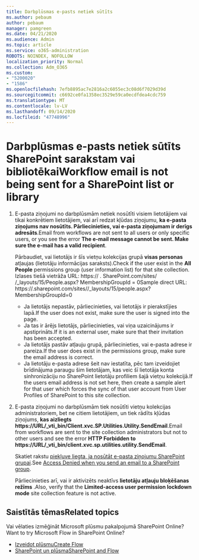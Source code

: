 ```yaml
---
title: Darbplūsmas e-pasts netiek sūtīts
ms.author: pebaum
author: pebaum
manager: pamgreen
ms.date: 04/21/2020
ms.audience: Admin
ms.topic: article
ms.service: o365-administration
ROBOTS: NOINDEX, NOFOLLOW
localization_priority: Normal
ms.collection: Adm_O365
ms.custom:
- "5200020"
- "1586"
ms.openlocfilehash: 7efb8895ac7e2816a2c6055ec3c08d6f7029d39d
ms.sourcegitcommit: c6692ce0fa1358ec3529e59ca0ecdfdea4cdc759
ms.translationtype: MT
ms.contentlocale: lv-LV
ms.lasthandoff: 09/14/2020
ms.locfileid: "47748996"
---
```

# <a name="workflow-email-is-not-being-sent-for-a-sharepoint-list-or-library"></a><span data-ttu-id="c6479-102">Darbplūsmas e-pasts netiek sūtīts SharePoint sarakstam vai bibliotēkai</span><span class="sxs-lookup"><span data-stu-id="c6479-102">Workflow email is not being sent for a SharePoint list or library</span></span>

1. <span data-ttu-id="c6479-103">E-pasta ziņojumi no darbplūsmām netiek nosūtīti visiem lietotājiem vai tikai konkrētiem lietotājiem, vai arī redzat kļūdas ziņojumu, **ka e-pasta ziņojums nav nosūtīts. Pārliecinieties, vai e-pasta ziņojumam ir derīgs adresāts**.</span><span class="sxs-lookup"><span data-stu-id="c6479-103">Email from workflows are not sent to all users or only specific users, or you see the error **The e-mail message cannot be sent. Make sure the e-mail has a valid recipient**.</span></span>

    <span data-ttu-id="c6479-104">Pārbaudiet, vai lietotājs ir šīs vietņu kolekcijas grupā **visas personas** atļaujas (lietotāju informācijas saraksts).</span><span class="sxs-lookup"><span data-stu-id="c6479-104">Check if the user exist in the **All People** permissions group (user information list) for that site collection.</span></span>  <span data-ttu-id="c6479-105">Izlases tiešā vietrāža URL: https:// <tenant> . SharePoint.com/sites/ <sitename> /_layouts/15/People.aspx? MembershipGroupId = 0</span><span class="sxs-lookup"><span data-stu-id="c6479-105">Sample direct URL: https://<tenant>.sharepoint.com/sites/<sitename>/_layouts/15/people.aspx?MembershipGroupId=0</span></span>

    - <span data-ttu-id="c6479-106">Ja lietotājs nepastāv, pārliecinieties, vai lietotājs ir pierakstījies lapā.</span><span class="sxs-lookup"><span data-stu-id="c6479-106">If the user does not exist, make sure the user is signed into the page.</span></span> 
    - <span data-ttu-id="c6479-107">Ja tas ir ārējs lietotājs, pārliecinieties, vai viņa uzaicinājums ir apstiprināts.</span><span class="sxs-lookup"><span data-stu-id="c6479-107">If it is an external user, make sure that their invitation has been accepted.</span></span>
    - <span data-ttu-id="c6479-108">Ja lietotājs pastāv atļauju grupā, pārliecinieties, vai e-pasta adrese ir pareiza.</span><span class="sxs-lookup"><span data-stu-id="c6479-108">If the user does exist in the permissions group, make sure the email address is correct.</span></span>
    - <span data-ttu-id="c6479-109">Ja lietotāju e-pasta adrese šeit nav iestatīta, pēc tam izveidojiet brīdinājuma paraugu šim lietotājam, kas veic šī lietotāja konta sinhronizāciju no SharePoint lietotāju profiliem šajā vietņu kolekcijā.</span><span class="sxs-lookup"><span data-stu-id="c6479-109">If the users email address is not set here, then create a sample alert for that user which forces the sync of that user account from User Profiles of SharePoint to this site collection.</span></span>
 
2. <span data-ttu-id="c6479-110">E-pasta ziņojumi no darbplūsmām tiek nosūtīti vietņu kolekcijas administratoriem, bet ne citiem lietotājiem, un tiek rādīts kļūdas ziņojums, **kas aizliegts <span>https:</span>//URL/_vti_bin/Client.xvc.SP.Utilities.Utility.SendEmail**.</span><span class="sxs-lookup"><span data-stu-id="c6479-110">Email from workflows are sent to the site collection administrators but not to other users and see the error **HTTP Forbidden to <span>https:</span>//URL/_vti_bin/client.xvc.sp.utilities.utility.SendEmail**.</span></span>
 

    <span data-ttu-id="c6479-111">Skatiet rakstu [piekļuve liegta, ja nosūtāt e-pasta ziņojumu SharePoint grupai](https://docs.microsoft.com/sharepoint/support/sharing-and-permissions/access-denied-when-send-an-email-to-groups).</span><span class="sxs-lookup"><span data-stu-id="c6479-111">See [Access Denied when you send an email to a SharePoint group](https://docs.microsoft.com/sharepoint/support/sharing-and-permissions/access-denied-when-send-an-email-to-groups).</span></span>

    <span data-ttu-id="c6479-112">Pārliecinieties arī, vai ir aktivizēts neaktīvs **lietotāju atļauju bloķēšanas režīms** .</span><span class="sxs-lookup"><span data-stu-id="c6479-112">Also, verify that the **Limited-access user permission lockdown mode** site collection feature is not active.</span></span>


## <a name="related-topics"></a><span data-ttu-id="c6479-113">Saistītās tēmas</span><span class="sxs-lookup"><span data-stu-id="c6479-113">Related topics</span></span>
<span data-ttu-id="c6479-114">Vai vēlaties izmēģināt Microsoft plūsmu pakalpojumā SharePoint Online?</span><span class="sxs-lookup"><span data-stu-id="c6479-114">Want to try Microsoft Flow in SharePoint Online?</span></span>
- [<span data-ttu-id="c6479-115">Izveidot plūsmu</span><span class="sxs-lookup"><span data-stu-id="c6479-115">Create Flow</span></span>](https://support.office.com/article/Create-a-flow-for-a-list-or-library-in-SharePoint-Online-or-OneDrive-for-Business-a9c3e03b-0654-46af-a254-20252e580d01) 
- [<span data-ttu-id="c6479-116">SharePoint un plūsma</span><span class="sxs-lookup"><span data-stu-id="c6479-116">SharePoint and Flow</span></span>](https://flow.microsoft.com/blog/sharepoint-and-flow/) 


